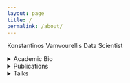 ```yaml
---
layout: page
title: /
permalink: /about/
---
```


Konstantinos Vamvourellis
Data Scientist

<details><summary>Academic Bio</summary>
<p>
<b>Education</b>
 - Ph.D. Statistics, LSE (2017-2021)
 - M.S. Mathematics, The Courant Institute, NYU (2013)   
 - B.S. Mathematics, Imperial College London (2011)   


<b>Research Interests</b>     
 - Applied Statistics
 - Bayesian Inference and Modeling
 - Latent Variable Models

 

<b>Experience</b>      
 - Research Scientist, Vencore Labs,  <a href="https://www.darpa.mil/program/probabilistic-programming-for-advancing-machine-learning" target="_blank">[PPAML]</a> (2014-16)    
 - Research Intern, Microsoft Research (2014)    
 - Research Associate, Courant Institute, NYU (2012)    

<b>Software</b>
 - Python
 - R
 - Stan
 - Matlab
 - git
 - linux
 - AWS


<b>Teaching</b>
 - Intro to Calculus, NYU
 - Graduate Linear Algebra, NYU

</p>
</details>

  

<details><summary>Publications</summary>
<p>
 -  <b>PhD Thesis: "Bayesian Inference Methods for Latent Variable Modelling"</b>
    K.Vamvourellis <a href="https://etheses.lse.ac.uk/4380/" target="_blank">[pdf]</a>   
 
 -  <b>Sequential Bayesian Inference for Factor Analysis</b>     
    K. Vamvourellis, K. Kalogeropoulos, I. Moustaki <a href="https://arxiv.org/abs/2201.11163" target="_blank">[arxiv pre-print]</a>   

 -  <b>Generalised Bayesian Structural Equation Modelling</b>     
    K. Vamvourellis, K. Kalogeropoulos, I. Moustaki <a href="https://arxiv.org/abs/2104.01603" target="_blank">[arxiv pre-print]</a>   

 -  <b>A Bayesian’s journey to a better research workflow</b>     
    K. Vamvourellis, M. Corvellec, Proceedings SciPy 2018 <a href="https://drive.google.com/file/d/1HQwudStTJYmal6jwu_tWmDxXJ9k9QuQo/view?usp=share_link" target="_blank">[pdf]</a> <a href="https://doi.org/10.25080/Majora-4af1f417-014" target="_blank">[DOI]</a>  

 -  <b>Case Study in Stan: Assessing the Safety of Rosiglitazone for the Treatment of Type 2 Diabetes</b>
    K. Vamvourellis, K. Kalogeropoulos, L. Phillips    
    Proceedings StanCon 2018  <a href="https://doi.org/10.5281/zenodo.1285274" target="_blank">[pdf]</a>  
  
 -  <b>Algebraic (trapdoor) one-way functions: Constructions and applications.</b>
    Catalano, D., Fiore, D., Gennaro, R. and Vamvourellis, K., 2015.
    Theoretical Computer Science, 592, pp.143-165. <a href="https://drive.google.com/file/d/1iPFxqKaORW5weEh-n5iGOcy-YRxNRRLS/view?usp=share_link" target="_blank">[pdf]</a>  

 -  <b>Algebraic (trapdoor) one-way functions and their applications.</b>
    Catalano, D., Fiore, D., Gennaro, R. and Vamvourellis, K., 2013.
    In Theory of Cryptography (pp. 680-699). Springer, Berlin, Heidelberg. <a href="https://drive.google.com/file/d/1opS-RIU9st8zf_xv9IKK7bdGO7mKIFgD/view?usp=share_link" target="_blank">[pdf]</a>  
</p>
</details>


<details><summary>Talks</summary>
<p>
 
    LSE Statistics Department (Jan 26 2022) "Generalised Bayesian Structural Equation Models" <a href="https://drive.google.com/file/d/1DN_44-8rFTJIqRlUOpRfg1j1uk66loCq/view?usp=share_link" target="_blank">[slides]</a>

    
    JSM 2019, Denver (July 27 - Aug 1) Biopharmaceutical Section  <a href="https://drive.google.com/file/d/1ROYzbKbpjSKnmyw_uG9jQAkBhxVZVP7Y/view?usp=share_link" target="_blank">[poster]</a>

    
    Scipy 2018, Austin Texas (July 9-15 2018) (joint with Marianne Corvellec) "Should this Drug be Approved? A Bayesian’s Answer with Stan" <a href="https://www.youtube.com/watch?v=piQvcVala9I&index=33&t=0s&list=PLYx7XA2nY5Gd-tNhm79CNMe_qvi35PgUR" target="_blank">[video]</a> <a href="https://drive.google.com/file/d/1J5Y-hwl8zBFC2Zd2lM8lSf0iRJYOa43g/view?usp=share_link" target="_blank">[slides]</a>

    
    ISBA World Meeting 2018, Edinburgh Scotland (June 24-29 2018) Session in "Modern Bayesian Methods in Clinical Trial Design and Drug Development" <a href="https://media.ed.ac.uk/media/Konstantinos+Vamvourellis.mp4/1_5t3ergkh/101835721" target="_blank">[video]</a> <a href="https://drive.google.com/file/d/1hjFoltWPMXJ6KahHPJ501XkWWLqb8krx/view?usp=share_link" target="_blank">[slides]</a>

    
    BAYES2018: Bayesian Biostatistics, Homerton College, University of Cambridge, (June 20-22 2018) "Bayesian modeling for benefit-risk balance analysis" <a href="https://drive.google.com/file/d/1hjFoltWPMXJ6KahHPJ501XkWWLqb8krx/view?usp=share_link" target="_blank">[slides]</a>


    Poster Session Workshop on Data Science Theory and Practice, LSE (March 2018) <a href="http://www.lse.ac.uk/Statistics/Events/Workshop-on-Data-Science-Theory-and-Practice" target="_blank">[Workshop website]</a>

    StanCon, Asilomar (Jan 2018) "Case Study in Stan: Assessing the safety of Rosiglitazone for the treatment of type II diabetes" <a href="https://drive.google.com/file/d/1IBRJRxfds1ueVy8NU1zyxAalSL_CBGPb/view?usp=share_link" target="_blank">[slides]</a> <a href="https://www.youtube.com/watch?v=Gt73VNaZLXA&feature=youtu.be" target="_blank">[video]</a> 

    
    Social Statistics Seminar, LSE (Nov 2017) 


    Poster Session <a href="http://www.stochastics.gr/meetings/iota/index.html" target="_blank">[Greek Stochastics]</a>  \\iota, Milos, Greece (July 2017) <a href="https://drive.google.com/file/d/15D2BmXPiAVW_DRy0XcEgmHAUQ_MM35c7/view?usp=share_link" target="_blank">[poster]</a> 


</p>
</details>
